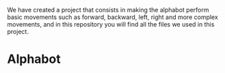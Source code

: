 We have created a project that consists in making the alphabot perform basic movements such as forward, backward, left, right and more complex movements, and in this repository you will find all the files we used in this project.


# Alphabot
